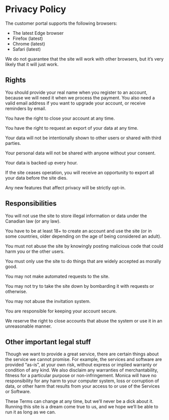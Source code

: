 # Privacy Policy

The customer portal supports the following browsers:

- The latest Edge browser
- Firefox (latest)
- Chrome (latest)
- Safari (latest)

We do not guarantee that the site will work with other browsers, but it’s very likely that it will just work.

## Rights

You should provide your real name when you register to an account, because we will need it when we process the payment. You also need a valid email address if you want to upgrade your account, or receive reminders by email.

You have the right to close your account at any time.

You have the right to request an export of your data at any time.

Your data will not be intentionally shown to other users or shared with third parties.

Your personal data will not be shared with anyone without your consent.

Your data is backed up every hour.

If the site ceases operation, you will receive an opportunity to export all your data before the site dies.

Any new features that affect privacy will be strictly opt-in.

## Responsibilities

You will not use the site to store illegal information or data under the Canadian law (or any law).

You have to be at least 18+ to create an account and use the site (or in some countries, older depending on the age of being considered an adult).

You must not abuse the site by knowingly posting malicious code that could harm you or the other users.

You must only use the site to do things that are widely accepted as morally good.

You may not make automated requests to the site.

You may not try to take the site down by bombarding it with requests or otherwise.

You may not abuse the invitation system.

You are responsible for keeping your account secure.

We reserve the right to close accounts that abuse the system or use it in an unreasonable manner.

## Other important legal stuff

Though we want to provide a great service, there are certain things about the service we cannot promise. For example, the services and software are provided “as-is”, at your own risk, without express or implied warranty or condition of any kind. We also disclaim any warranties of merchantability, fitness for a particular purpose or non-infringement. Monica will have no responsibility for any harm to your computer system, loss or corruption of data, or other harm that results from your access to or use of the Services or Software.

These Terms can change at any time, but we’ll never be a dick about it. Running this site is a dream come true to us, and we hope we’ll be able to run it as long as we can.
